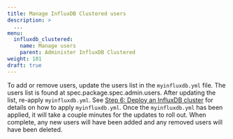 ```yaml
---
title: Manage InfluxDB Clustered users
description: >
  ...
menu:
  influxdb_clustered:
    name: Manage users
    parent: Administer InfluxDB Clustered
weight: 101
draft: true
---
```


To add or remove users, update the users list in the `myinfluxdb.yml` file.
The users list is found at spec.package.spec.admin.users.
After updating the list, re-apply `myinfluxdb.yml`.
See [Step 6: Deploy an InfluxDB cluster](/influxdb/clustered/install/deploy) for details on how to apply `myinfluxdb.yml`.
Once the `myinfluxdb.yml` has been applied, it will take a couple minutes for the updates to roll out.
When complete, any new users will have been added and any removed users will have been deleted.
